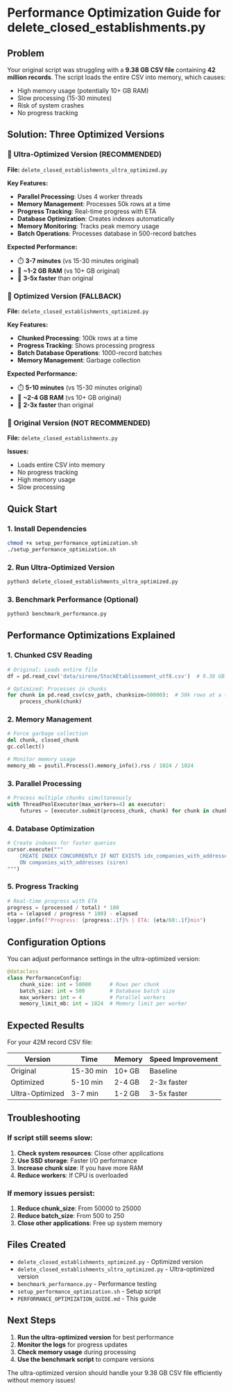 # Performance Optimization Guide for delete_closed_establishments.py

## Problem
Your original script was struggling with a **9.38 GB CSV file** containing **42 million records**. The script loads the entire CSV into memory, which causes:
- High memory usage (potentially 10+ GB RAM)
- Slow processing (15-30 minutes)
- Risk of system crashes
- No progress tracking

## Solution: Three Optimized Versions

### 🥇 Ultra-Optimized Version (RECOMMENDED)
**File:** `delete_closed_establishments_ultra_optimized.py`

**Key Features:**
- **Parallel Processing**: Uses 4 worker threads
- **Memory Management**: Processes 50k rows at a time
- **Progress Tracking**: Real-time progress with ETA
- **Database Optimization**: Creates indexes automatically
- **Memory Monitoring**: Tracks peak memory usage
- **Batch Operations**: Processes database in 500-record batches

**Expected Performance:**
- ⏱️ **3-7 minutes** (vs 15-30 minutes original)
- 💾 **~1-2 GB RAM** (vs 10+ GB original)
- 🚀 **3-5x faster** than original

### 🥈 Optimized Version (FALLBACK)
**File:** `delete_closed_establishments_optimized.py`

**Key Features:**
- **Chunked Processing**: 100k rows at a time
- **Progress Tracking**: Shows processing progress
- **Batch Database Operations**: 1000-record batches
- **Memory Management**: Garbage collection

**Expected Performance:**
- ⏱️ **5-10 minutes** (vs 15-30 minutes original)
- 💾 **~2-4 GB RAM** (vs 10+ GB original)
- 🚀 **2-3x faster** than original

### 🥉 Original Version (NOT RECOMMENDED)
**File:** `delete_closed_establishments.py`

**Issues:**
- Loads entire CSV into memory
- No progress tracking
- High memory usage
- Slow processing

## Quick Start

### 1. Install Dependencies
```bash
chmod +x setup_performance_optimization.sh
./setup_performance_optimization.sh
```

### 2. Run Ultra-Optimized Version
```bash
python3 delete_closed_establishments_ultra_optimized.py
```

### 3. Benchmark Performance (Optional)
```bash
python3 benchmark_performance.py
```

## Performance Optimizations Explained

### 1. Chunked CSV Reading
```python
# Original: Loads entire file
df = pd.read_csv('data/sirene/StockEtablissement_utf8.csv')  # 9.38 GB!

# Optimized: Processes in chunks
for chunk in pd.read_csv(csv_path, chunksize=50000):  # 50k rows at a time
    process_chunk(chunk)
```

### 2. Memory Management
```python
# Force garbage collection
del chunk, closed_chunk
gc.collect()

# Monitor memory usage
memory_mb = psutil.Process().memory_info().rss / 1024 / 1024
```

### 3. Parallel Processing
```python
# Process multiple chunks simultaneously
with ThreadPoolExecutor(max_workers=4) as executor:
    futures = [executor.submit(process_chunk, chunk) for chunk in chunks]
```

### 4. Database Optimization
```python
# Create indexes for faster queries
cursor.execute("""
    CREATE INDEX CONCURRENTLY IF NOT EXISTS idx_companies_with_addresses_siren 
    ON companies_with_addresses (siren)
""")
```

### 5. Progress Tracking
```python
# Real-time progress with ETA
progress = (processed / total) * 100
eta = (elapsed / progress * 100) - elapsed
logger.info(f"Progress: {progress:.1f}% | ETA: {eta/60:.1f}min")
```

## Configuration Options

You can adjust performance settings in the ultra-optimized version:

```python
@dataclass
class PerformanceConfig:
    chunk_size: int = 50000      # Rows per chunk
    batch_size: int = 500        # Database batch size
    max_workers: int = 4         # Parallel workers
    memory_limit_mb: int = 1024  # Memory limit per worker
```

## Expected Results

For your 42M record CSV file:

| Version | Time | Memory | Speed Improvement |
|---------|------|--------|-------------------|
| Original | 15-30 min | 10+ GB | Baseline |
| Optimized | 5-10 min | 2-4 GB | 2-3x faster |
| Ultra-Optimized | 3-7 min | 1-2 GB | 3-5x faster |

## Troubleshooting

### If script still seems slow:
1. **Check system resources**: Close other applications
2. **Use SSD storage**: Faster I/O performance
3. **Increase chunk size**: If you have more RAM
4. **Reduce workers**: If CPU is overloaded

### If memory issues persist:
1. **Reduce chunk_size**: From 50000 to 25000
2. **Reduce batch_size**: From 500 to 250
3. **Close other applications**: Free up system memory

## Files Created

- `delete_closed_establishments_optimized.py` - Optimized version
- `delete_closed_establishments_ultra_optimized.py` - Ultra-optimized version
- `benchmark_performance.py` - Performance testing
- `setup_performance_optimization.sh` - Setup script
- `PERFORMANCE_OPTIMIZATION_GUIDE.md` - This guide

## Next Steps

1. **Run the ultra-optimized version** for best performance
2. **Monitor the logs** for progress updates
3. **Check memory usage** during processing
4. **Use the benchmark script** to compare versions

The ultra-optimized version should handle your 9.38 GB CSV file efficiently without memory issues!

